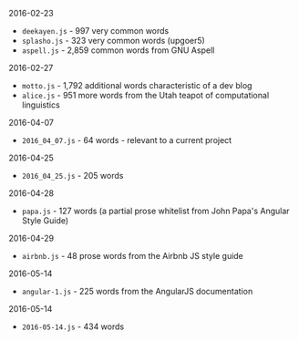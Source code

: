 2016-02-23
* `deekayen.js` - 997 very common words
* `splasho.js` - 323 very common words (upgoer5)
* `aspell.js` - 2,859 common words from GNU Aspell

2016-02-27
* `motto.js` - 1,792 additional words characteristic of a dev blog
* `alice.js` - 951 more words from the Utah teapot of computational linguistics

2016-04-07
* `2016_04_07.js` - 64 words - relevant to a current project

2016-04-25
* `2016_04_25.js` - 205 words

2016-04-28
* `papa.js` - 127 words (a partial prose whitelist from John Papa's Angular Style Guide)

2016-04-29
* `airbnb.js` - 48 prose words from the Airbnb JS style guide

2016-05-14
* `angular-1.js` - 225 words from the AngularJS documentation

2016-05-14
* `2016-05-14.js` - 434 words
